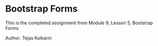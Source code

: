 # Bootstrap Forms
This is the completed assignment from Module 9, Lesson 5, Bootstrap Forms

Author: Tejas Kulkarni